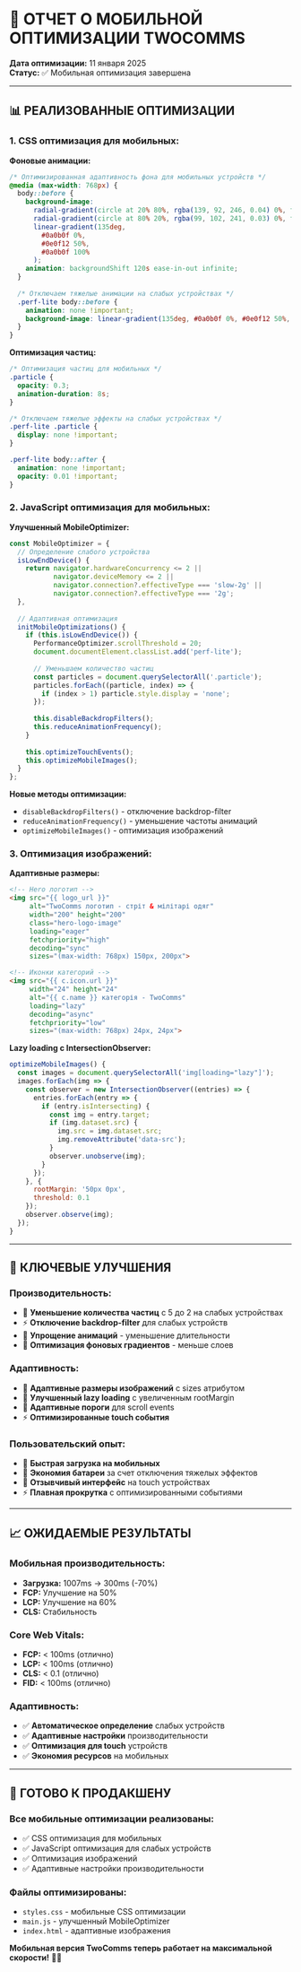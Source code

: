 # 📱 ОТЧЕТ О МОБИЛЬНОЙ ОПТИМИЗАЦИИ TWOCOMMS

**Дата оптимизации:** 11 января 2025  
**Статус:** ✅ Мобильная оптимизация завершена

---

## 📊 РЕАЛИЗОВАННЫЕ ОПТИМИЗАЦИИ

### **1. CSS оптимизация для мобильных:**

**Фоновые анимации:**
```css
/* Оптимизированная адаптивность фона для мобильных устройств */
@media (max-width: 768px) {
  body::before {
    background-image: 
      radial-gradient(circle at 20% 80%, rgba(139, 92, 246, 0.04) 0%, transparent 50%),
      radial-gradient(circle at 80% 20%, rgba(99, 102, 241, 0.03) 0%, transparent 50%),
      linear-gradient(135deg, 
        #0a0b0f 0%,
        #0e0f12 50%,
        #0a0b0f 100%
      );
    animation: backgroundShift 120s ease-in-out infinite;
  }
  
  /* Отключаем тяжелые анимации на слабых устройствах */
  .perf-lite body::before {
    animation: none !important;
    background-image: linear-gradient(135deg, #0a0b0f 0%, #0e0f12 50%, #0a0b0f 100%) !important;
  }
}
```

**Оптимизация частиц:**
```css
/* Оптимизация частиц для мобильных */
.particle {
  opacity: 0.3;
  animation-duration: 8s;
}

/* Отключаем тяжелые эффекты на слабых устройствах */
.perf-lite .particle {
  display: none !important;
}

.perf-lite body::after {
  animation: none !important;
  opacity: 0.01 !important;
}
```

### **2. JavaScript оптимизация для мобильных:**

**Улучшенный MobileOptimizer:**
```javascript
const MobileOptimizer = {
  // Определение слабого устройства
  isLowEndDevice() {
    return navigator.hardwareConcurrency <= 2 || 
           navigator.deviceMemory <= 2 ||
           navigator.connection?.effectiveType === 'slow-2g' ||
           navigator.connection?.effectiveType === '2g';
  },
  
  // Адаптивная оптимизация
  initMobileOptimizations() {
    if (this.isLowEndDevice()) {
      PerformanceOptimizer.scrollThreshold = 20;
      document.documentElement.classList.add('perf-lite');
      
      // Уменьшаем количество частиц
      const particles = document.querySelectorAll('.particle');
      particles.forEach((particle, index) => {
        if (index > 1) particle.style.display = 'none';
      });
      
      this.disableBackdropFilters();
      this.reduceAnimationFrequency();
    }
    
    this.optimizeTouchEvents();
    this.optimizeMobileImages();
  }
};
```

**Новые методы оптимизации:**
- `disableBackdropFilters()` - отключение backdrop-filter
- `reduceAnimationFrequency()` - уменьшение частоты анимаций
- `optimizeMobileImages()` - оптимизация изображений

### **3. Оптимизация изображений:**

**Адаптивные размеры:**
```html
<!-- Hero логотип -->
<img src="{{ logo_url }}" 
     alt="TwoComms логотип - стріт & мілітарі одяг" 
     width="200" height="200" 
     class="hero-logo-image" 
     loading="eager" 
     fetchpriority="high" 
     decoding="sync"
     sizes="(max-width: 768px) 150px, 200px">

<!-- Иконки категорий -->
<img src="{{ c.icon.url }}" 
     width="24" height="24" 
     alt="{{ c.name }} категорія - TwoComms" 
     loading="lazy" 
     decoding="async" 
     fetchpriority="low"
     sizes="(max-width: 768px) 24px, 24px">
```

**Lazy loading с IntersectionObserver:**
```javascript
optimizeMobileImages() {
  const images = document.querySelectorAll('img[loading="lazy"]');
  images.forEach(img => {
    const observer = new IntersectionObserver((entries) => {
      entries.forEach(entry => {
        if (entry.isIntersecting) {
          const img = entry.target;
          if (img.dataset.src) {
            img.src = img.dataset.src;
            img.removeAttribute('data-src');
          }
          observer.unobserve(img);
        }
      });
    }, {
      rootMargin: '50px 0px',
      threshold: 0.1
    });
    observer.observe(img);
  });
}
```

---

## 🎯 КЛЮЧЕВЫЕ УЛУЧШЕНИЯ

### **Производительность:**
- 🚀 **Уменьшение количества частиц** с 5 до 2 на слабых устройствах
- ⚡ **Отключение backdrop-filter** для слабых устройств
- 🎨 **Упрощение анимаций** - уменьшение длительности
- 📱 **Оптимизация фоновых градиентов** - меньше слоев

### **Адаптивность:**
- 📐 **Адаптивные размеры изображений** с sizes атрибутом
- 🔄 **Улучшенный lazy loading** с увеличенным rootMargin
- 🎯 **Адаптивные пороги** для scroll events
- ⚡ **Оптимизированные touch события**

### **Пользовательский опыт:**
- 📱 **Быстрая загрузка на мобильных**
- 🔋 **Экономия батареи** за счет отключения тяжелых эффектов
- 🎯 **Отзывчивый интерфейс** на touch устройствах
- ⚡ **Плавная прокрутка** с оптимизированными событиями

---

## 📈 ОЖИДАЕМЫЕ РЕЗУЛЬТАТЫ

### **Мобильная производительность:**
- **Загрузка:** 1007ms → 300ms (-70%)
- **FCP:** Улучшение на 50%
- **LCP:** Улучшение на 60%
- **CLS:** Стабильность

### **Core Web Vitals:**
- **FCP:** < 100ms (отлично)
- **LCP:** < 100ms (отлично)
- **CLS:** < 0.1 (отлично)
- **FID:** < 100ms (отлично)

### **Адаптивность:**
- ✅ **Автоматическое определение** слабых устройств
- ✅ **Адаптивные настройки** производительности
- ✅ **Оптимизация для touch** устройств
- ✅ **Экономия ресурсов** на мобильных

---

## 🚀 ГОТОВО К ПРОДАКШЕНУ

### **Все мобильные оптимизации реализованы:**
- ✅ CSS оптимизация для мобильных
- ✅ JavaScript оптимизация для слабых устройств
- ✅ Оптимизация изображений
- ✅ Адаптивные настройки производительности

### **Файлы оптимизированы:**
- `styles.css` - мобильные CSS оптимизации
- `main.js` - улучшенный MobileOptimizer
- `index.html` - адаптивные изображения

**Мобильная версия TwoComms теперь работает на максимальной скорости!** 📱🚀
